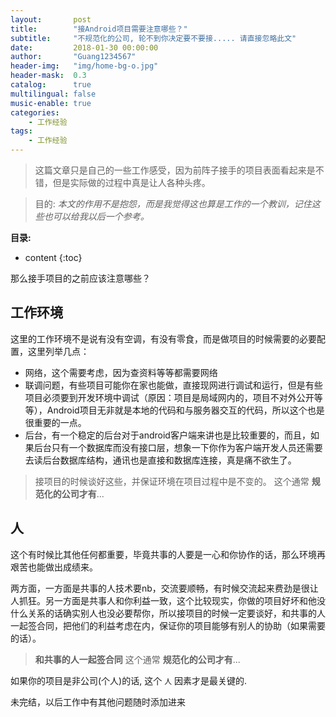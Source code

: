 ```yaml
---
layout:       post
title:        "接Android项目需要注意哪些？"
subtitle:     "不规范化的公司, 轮不到你决定要不要接..... 请直接忽略此文"
date:         2018-01-30 00:00:00
author:       "Guang1234567"
header-img:   "img/home-bg-o.jpg"
header-mask:  0.3
catalog:      true
multilingual: false
music-enable: true
categories:
    - 工作经验
tags:
    - 工作经验
---
```



> 这篇文章只是自己的一些工作感受，因为前阵子接手的项目表面看起来是不错，但是实际做的过程中真是让人各种头疼。

> 目的: _本文的作用不是抱怨，而是我觉得这也算是工作的一个教训，记住这些也可以给我以后一个参考。_

**目录:**

* content
{:toc}


那么接手项目的之前应该注意哪些？

## 工作环境

这里的工作环境不是说有没有空调，有没有零食，而是做项目的时候需要的必要配置，这里列举几点：

* 网络，这个需要考虑，因为查资料等等都需要网络
* 联调问题，有些项目可能你在家也能做，直接现网进行调试和运行，但是有些项目必须要到开发环境中调试（原因：项目是局域网内的，项目不对外公开等等），Android项目无非就是本地的代码和与服务器交互的代码，所以这个也是很重要的一点。
* 后台，有一个稳定的后台对于android客户端来讲也是比较重要的，而且，如果后台只有一个数据库而没有接口层，想象一下你作为客户端开发人员还需要去读后台数据库结构，通讯也是直接和数据库连接，真是痛不欲生了。

> 接项目的时候谈好这些，并保证环境在项目过程中是不变的。 这个通常 **规范化的公司才有**...

## 人

这个有时候比其他任何都重要，毕竟共事的人要是一心和你协作的话，那么环境再艰苦也能做出成绩来。

两方面，一方面是共事的人技术要nb，交流要顺畅，有时候交流起来费劲是很让人抓狂。另一方面是共事人和你利益一致，这个比较现实，你做的项目好坏和他没什么关系的话确实别人也没必要帮你，所以接项目的时候一定要谈好，和共事的人一起签合同，把他们的利益考虑在内，保证你的项目能够有别人的协助（如果需要的话）。

> **和共事的人一起签合同** 这个通常 **规范化的公司才有**...


如果你的项目是非公司(个人)的话, 这个 `人` 因素才是最关键的.


未完结，以后工作中有其他问题随时添加进来
